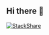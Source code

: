 ## Hi there 👋

[![StackShare](http://img.shields.io/badge/tech-stack-0690fa.svg?style=flat)](https://stackshare.io/paurushrai/my-stack)
